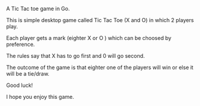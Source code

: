 A Tic Tac toe game in Go.

This is simple desktop game called Tic Tac Toe (X and O) in which 2 players play.

Each player gets a mark (eighter X or O ) which can be choosed by preference.

The rules say that X has to go first and 0 will go second.

The outcome of the game is that eighter one of the players will win or else it will be a tie/draw.

Good luck!

I hope you enjoy this game.
